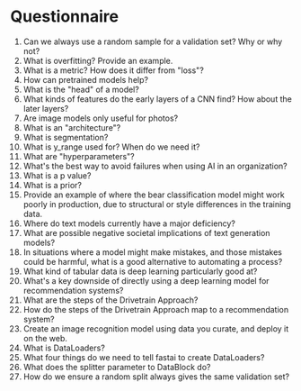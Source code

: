 # Questionnaire

1. Can we always use a random sample for a validation set? Why or why not?
2. What is overfitting? Provide an example.
3. What is a metric? How does it differ from "loss"?
4. How can pretrained models help?
5. What is the "head" of a model?
6. What kinds of features do the early layers of a CNN find? How about the later layers?
7. Are image models only useful for photos?
8. What is an "architecture"?
9. What is segmentation?
10. What is y_range used for? When do we need it?
11. What are "hyperparameters"?
12. What's the best way to avoid failures when using AI in an organization?
13. What is a p value?
14. What is a prior?
15. Provide an example of where the bear classification model might work poorly in production, due to structural or style differences in the training data.
16. Where do text models currently have a major deficiency?
17. What are possible negative societal implications of text generation models?
18. In situations where a model might make mistakes, and those mistakes could be harmful, what is a good alternative to automating a process?
19. What kind of tabular data is deep learning particularly good at?
20. What's a key downside of directly using a deep learning model for recommendation systems?
21. What are the steps of the Drivetrain Approach?
22. How do the steps of the Drivetrain Approach map to a recommendation system?
23. Create an image recognition model using data you curate, and deploy it on the web.
24. What is DataLoaders?
25. What four things do we need to tell fastai to create DataLoaders?
26. What does the splitter parameter to DataBlock do?
27. How do we ensure a random split always gives the same validation set?
